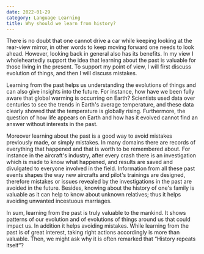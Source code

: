 ```yaml
---
date: 2022-01-29
category: Language Learning
title: Why should we learn from history?
---
```


There is no doubt that one cannot drive a car while keeping looking at the rear-view mirror, in other words to keep moving forward one needs to look ahead. However, looking back in general also has its benefits. In my view I wholeheartedly support the idea that learning about the past is valuable for those living in the present. To support my point of view, I will first discuss evolution of things, and then I will discuss mistakes.

Learning from the past helps us understanding the evolutions of things and can also give insights into the future. For instance, how have we been fully aware that global warming is occurring on Earth? Scientists used data over centuries to see the trends in Earth's average temperature, and these data clearly showed that the temperature is globally rising. Furthermore, the question of how life appears on Earth and how has it evolved cannot find an answer without interests in the past.

Moreover learning about the past is a good way to avoid mistakes previously made, or simply mistakes. In many domains there are records of everything that happened and that is worth to be remembered about. For instance in the aircraft's industry, after every crash there is an investigation which is made to know what happened, and results are saved and divulgated to everyone involved in the field. Information from all these past events shapes the way new aircrafts and pilot's trainings are designed, therefore mistakes or issues revealed by the investigations in the past are avoided in the future. Besides, knowing about the history of one's family is valuable as it can help to know about unknown relatives; thus it helps avoiding unwanted incestuous marriages.

In sum, learning from the past is truly valuable to the mankind. It shows patterns of our evolution and of evolutions of things around us that could impact us. In addition it helps avoiding mistakes. While learning from the past is of great interest, taking right actions accordingly is more than valuable. Then, we might ask why it is often remarked that “History repeats itself”?

